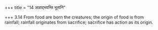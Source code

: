 +++
title = "14 अन्नाद्भवन्ति भूतानि"

+++
3.14 From food are born the creatures; the origin of food is from
rainfall; rainfall originates from sacrifice; sacrifice has action as
its origin.
